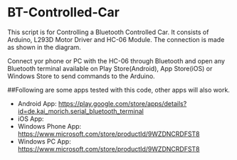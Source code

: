 # BT-Controlled-Car
This script is for Controlling a Bluetooth Controlled Car. It consists of Arduino, L293D Motor Driver and HC-06 Module. The connection is made as shown in the diagram. 

Connect yor phone or PC with the HC-06 through Bluetooth and open any Bluetooth terminal available on Play Store(Android), App Store(iOS) or Windows Store to send commands to the Arduino.

##Following are some apps tested with this code, other apps will also work.
* Android App: https://play.google.com/store/apps/details?id=de.kai_morich.serial_bluetooth_terminal
* iOS App: 
* Windows Phone App: https://www.microsoft.com/store/productId/9WZDNCRDFST8
* Windows PC App: https://www.microsoft.com/store/productId/9WZDNCRDFST8
